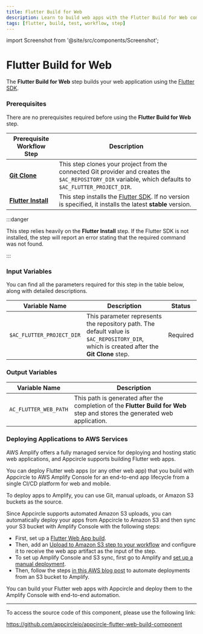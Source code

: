 ```yaml
---
title: ​Flutter Build for Web
description: Learn to build web apps with the Flutter Build for Web component. Ensure Flutter Install and Git Clone steps are completed first.
tags: [flutter, build, test, workflow, step]
---
```


import Screenshot from '@site/src/components/Screenshot';

# ​Flutter Build for Web

The **Flutter Build for Web** step builds your web application using the [Flutter SDK](https://flutter.dev/docs/deployment/web#building-the-app-for-release).

### Prerequisites

There are no prerequisites required before using the **​Flutter Build for Web** step.

| Prerequisite Workflow Step                      | Description                                     |
|-------------------------------------------------|-------------------------------------------------|
| [**Git Clone**](/workflows/common-workflow-steps/git-clone) | This step clones your project from the connected Git provider and creates the `$AC_REPOSITORY_DIR` variable, which defaults to `$AC_FLUTTER_PROJECT_DIR`. |
| [**Flutter Install**](./flutter-install) | This step installs the [Flutter SDK](https://flutter-ko.dev/development/tools/sdk/releases). If no version is specified, it installs the latest **stable** version. |

<Screenshot url='https://cdn.appcircle.io/docs/assets/BE2855-flutterWebOrder.png' />

:::danger

This step relies heavily on the **Flutter Install** step. If the Flutter SDK is not installed, the step will report an error stating that the required command was not found.

:::

### Input Variables

You can find all the parameters required for this step in the table below, along with detailed descriptions.

<Screenshot url='https://cdn.appcircle.io/docs/assets/BE2855-flutterWebInput.png' />

| Variable Name                 | Description                         | Status 			|
|-------------------------------|-------------------------------------|-----------------|
| `$AC_FLUTTER_PROJECT_DIR`     | This parameter represents the repository path. The default value is `$AC_REPOSITORY_DIR`, which is created after the **Git Clone** step. | Required|


### Output Variables

| Variable Name          | Description                         |
|------------------------|-------------------------------------|
| `AC_FLUTTER_WEB_PATH` | This path is generated after the completion of the **Flutter Build for Web** step and stores the generated web application. | 


### Deploying Applications to AWS Services

AWS Amplify offers a fully managed service for deploying and hosting static web applications, and Appcircle supports building Flutter web apps.

You can deploy Flutter web apps (or any other web app) that you build with Appcircle to AWS Amplify Console for an end-to-end app lifecycle from a single CI/CD platform for web and mobile.

To deploy apps to Amplify, you can use Git, manual uploads, or Amazon S3 buckets as the source.

Since Appcircle supports automated Amazon S3 uploads, you can automatically deploy your apps from Appcircle to Amazon S3 and then sync your S3 bucket with Amplify Console with the following steps:

- First, set up a [Flutter Web App build](../../.././build/platform-build-guides/building-flutter-applications/building-flutter-web-applications).
- Then, add an [Upload to Amazon S3 step to your workflow](/workflows/common-workflow-steps/upload-files-to-amazon-s3) and configure it to receive the web app artifact as the input of the step.
- To set up Amplify Console and S3 sync, first go to Amplify and [set up a manual deployment](https://docs.aws.amazon.com/amplify/latest/userguide/manual-deploys.html).
- Then, follow the steps [in this AWS blog post](https://aws.amazon.com/blogs/mobile/deploy-files-s3-dropbox-amplify-console/) to automate deployments from an S3 bucket to Amplify.

You can build your Flutter web apps with Appcircle and deploy them to the Amplify Console with end-to-end automation.

---

To access the source code of this component, please use the following link:

https://github.com/appcircleio/appcircle-flutter-web-build-component